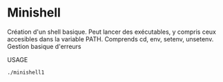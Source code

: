 # Minishell
Création d'un shell basique. Peut lancer des exécutables, y compris ceux accesibles dans la variable PATH. Comprends cd, env, setenv, unsetenv.
Gestion basique d'erreurs

USAGE

    ./minishell1
